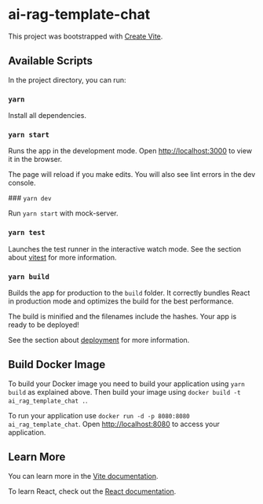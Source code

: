 # ai-rag-template-chat

This project was bootstrapped with [Create Vite](https://vitejs.dev/guide/).

## Available Scripts

In the project directory, you can run:

### `yarn`

Install all dependencies.

### `yarn start`

Runs the app in the development mode. Open [http://localhost:3000](http://localhost:3000) to view it in the browser.

The page will reload if you make edits. You will also see lint errors in the dev console.

### `yarn dev`

Run `yarn start` with mock-server.

### `yarn test`

Launches the test runner in the interactive watch mode. See the section about [vitest](https://vitest.dev/) for more information.

### `yarn build`

Builds the app for production to the `build` folder. It correctly bundles React in production mode and optimizes the build for the best performance.

The build is minified and the filenames include the hashes. Your app is ready to be deployed!

See the section about [deployment](https://vitejs.dev/guide/static-deploy) for more information.

## Build Docker Image

To build your Docker image you need to build your application using `yarn build` as explained above. Then build your image using `docker build -t ai_rag_template_chat .`.

To run your application use `docker run -d -p 8080:8080 ai_rag_template_chat`. Open [http://localhost:8080](http://localhost:8080) to access your application.

## Learn More

You can learn more in the [Vite documentation](https://vitejs.dev/).

To learn React, check out the [React documentation](https://reactjs.org/).